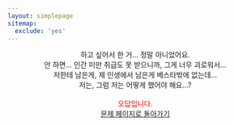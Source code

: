 ```yaml
---
layout: simplepage
sitemap:
  exclude: 'yes'
---
```



<p align="center">
하고 싶어서 한 거... 정말 아니었어요. <br>
안 하면... 인간 미만 취급도 못 받으니까, 그게 너무 괴로워서... <br>
저한테 남은게, 제 인생에서 남은게 베스타밖에 없는데... <br>
저는, 그럼 저는 어떻게 했어야 해요...? <br>
<br>
<span style="color: red">오답입니다.<br></span>
<a href="/labyrinth/un520181004">문제 페이지로 돌아가기</a>
<br>
</p>